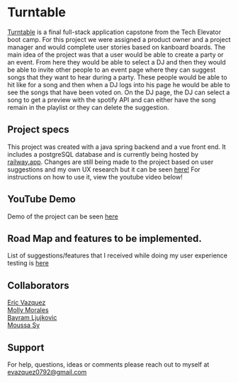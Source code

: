 # Turntable

[Turntable](https://v4vazquez.github.io/turntable/) is a final full-stack application capstone from the Tech Elevator boot camp. For this project we were assigned a product owner and a project manager and would complete user stories based on kanboard boards. The main idea of the project was that a user would be able to create a party or an event. From here they would be able to select a DJ and then they would be able to invite other people to an event page where they can suggest songs that they want to hear during a party. These people would be able to hit like for a song and then when a DJ logs into his page he would be able to see the songs that have been voted on. On the DJ page, the DJ can select a song to get a preview with the spotify API and can either have the song remain in the playlist or they can delete the suggestion. 

## Project specs
This project was created with a java spring backend and a vue front end. It includes a postgreSQL database and is currently being hosted by [railway.app](https://railway.app/). Changes are still being made to the project based on user suggestions and my own UX research but it can be seen [here!](https://v4vazquez.github.io/turntable/) For instructions on how to use it, view the youtube video below!


## YouTube Demo
Demo of the project can be seen [here](https://youtu.be/_uBoFE5F010)

## Road Map and features to be implemented.
List of suggestions/features that I received while doing my user experience testing is [here](https://docs.google.com/document/d/1KEcp4t-BY1S6aZwgbSKxvIW0-d37HsqIRxvgu0JBkls/edit?usp=sharing)

## Collaborators
[Eric Vazquez](https://www.linkedin.com/in/v4vazquez/)\
[Molly Morales](https://www.linkedin.com/in/molly-morales/)\
[Bayram Ljujkovic](https://www.linkedin.com/in/bayraml/)\
[Moussa Sy](https://www.linkedin.com/in/sy-moussa/)

## Support
For help, questions, ideas or comments please reach out to myself at evazquez0792@gmail.com
